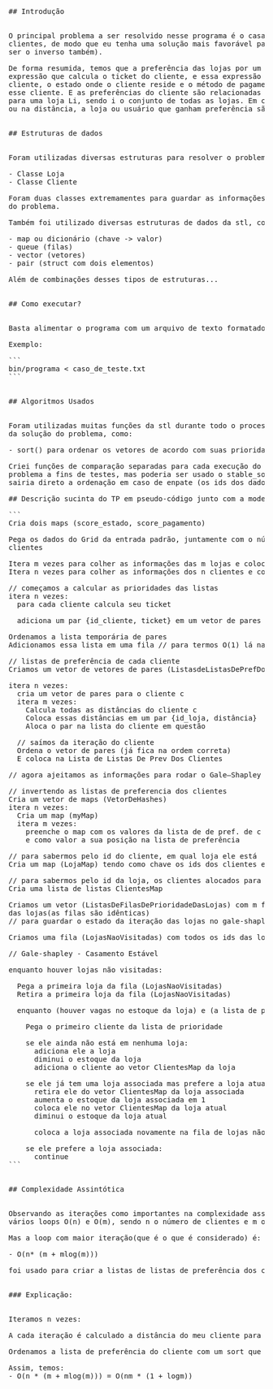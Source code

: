 <pre>
## Introdução


O principal problema a ser resolvido nesse programa é o casamento estável entre lojas e
clientes, de modo que eu tenha uma solução mais favorável para as lojas(poderia
ser o inverso também).

De forma resumida, temos que a preferência das lojas por um cliente, se dá por uma
expressão que calcula o ticket do cliente, e essa expressão depende da idade do
cliente, o estado onde o cliente reside e o método de pagamento mais utilizado por
esse cliente. E as preferências do cliente são relacionadas a distância do cliente
para uma loja Li, sendo i o conjunto de todas as lojas. Em caso de empates no ticket
ou na distância, a loja ou usuário que ganham preferência são os com id mais baixo.


## Estruturas de dados


Foram utilizadas diversas estruturas para resolver o problema em questão, como:

- Classe Loja
- Classe Cliente

Foram duas classes extremamentes para guardar as informações de cada instância
do problema.

Também foi utilizado diversas estruturas de dados da stl, como:

- map ou dicionário (chave -> valor)
- queue (filas)
- vector (vetores)
- pair (struct com dois elementos)

Além de combinações desses tipos de estruturas...


## Como executar?


Basta alimentar o programa com um arquivo de texto formatado nas especificações propostas pelo pdf .

Exemplo:

```
bin/programa < caso_de_teste.txt
```


## Algoritmos Usados


Foram utilizadas muitas funções da stl durante todo o processo de implementação
da solução do problema, como:

- sort() para ordenar os vetores de acordo com suas prioridades
 
Criei funções de comparação separadas para cada execução do
problema a fins de testes, mas poderia ser usado o stable_sort() que
sairia direto a ordenação em caso de enpate (os ids dos dados de entrada continuariam na ordem correta).

## Descrição sucinta do TP em pseudo-código junto com a modelagem do problema:

```
Cria dois maps (score_estado, score_pagamento)

Pega os dados do Grid da entrada padrão, juntamente com o número de lojas e
clientes

Itera m vezes para colher as informações das m lojas e coloca no vetor Lojas
Itera n vezes para colher as informações dos n clientes e coloca no vetor Clientes

// começamos a calcular as prioridades das listas
itera n vezes:
  para cada cliente calcula seu ticket
  
  adiciona um par {id_cliente, ticket} em um vetor de pares temporário(ListaPriorioridadeLojaTemp)

Ordenamos a lista temporária de pares
Adicionamos essa lista em uma fila // para termos O(1) lá na frente

// listas de preferência de cada cliente
Criamos um vetor de vetores de pares (ListasdeListasDePrefDosClientes)

itera n vezes:
  cria um vetor de pares para o cliente c
  itera m vezes:
    Calcula todas as distâncias do cliente c
    Coloca essas distâncias em um par {id_loja, distância}
    Aloca o par na lista do cliente em questão
  
  // saímos da iteração do cliente
  Ordena o vetor de pares (já fica na ordem correta)
  E coloca na Lista de Listas De Prev Dos Clientes

// agora ajeitamos as informações para rodar o Gale–Shapley

// invertendo as listas de preferencia dos clientes
Cria um vetor de maps (VetorDeHashes)
itera n vezes:
  Cria um map (myMap)
  itera m vezes:
    preenche o map com os valores da lista de de pref. de c como chave
    e como valor a sua posição na lista de preferência

// para sabermos pelo id do cliente, em qual loja ele está
Cria um map (LojaMap) tendo como chave os ids dos clientes e como valor -1

// para sabermos pelo id da loja, os clientes alocados para ela
Cria uma lista de listas ClientesMap

Criamos um vetor (ListasDeFilasDePrioridadeDasLojas) com m filas de prioridade
das lojas(as filas são idênticas) 
// para guardar o estado da iteração das lojas no gale-shapley

Criamos uma fila (LojasNaoVisitadas) com todos os ids das lojas

// Gale-shapley - Casamento Estável

enquanto houver lojas não visitadas:

  Pega a primeira loja da fila (LojasNaoVisitadas)
  Retira a primeira loja da fila (LojasNaoVisitadas)

  enquanto (houver vagas no estoque da loja) e (a lista de prioridade da não está vazia)

    Pega o primeiro cliente da lista de prioridade

    se ele ainda não está em nenhuma loja: 
      adiciona ele a loja
      diminui o estoque da loja
      adiciona o cliente ao vetor ClientesMap da loja

    se ele já tem uma loja associada mas prefere a loja atual:
      retira ele do vetor ClientesMap da loja associada
      aumenta o estoque da loja associada em 1
      coloca ele no vetor ClientesMap da loja atual
      diminui o estoque da loja atual
      
      coloca a loja associada novamente na fila de lojas não visitadas

    se ele prefere a loja associada:
      continue
```


## Complexidade Assintótica


Observando as iterações como importantes na complexidade assintótica, temos
vários loops O(n) e O(m), sendo n o número de clientes e m o número de lojas.

Mas a loop com maior iteração(que é o que é considerado) é:

- O(n* (m + mlog(m)))

foi usado para criar a listas de listas de preferência dos clientes e depois ordená-las


### Explicação:


Iteramos n vezes:

A cada iteração é calculado a distância do meu cliente para todas lojas (ou seja, m iterações)

Ordenamos a lista de preferência do cliente com um sort que é O( mlog(m) )

Assim, temos:
- O(n * (m + mlog(m))) = O(nm * (1 + logm))

</pre>

